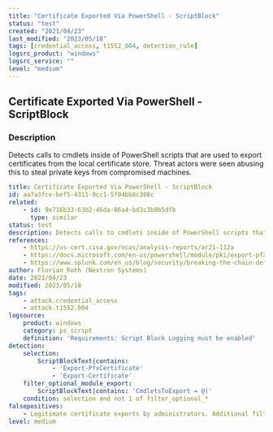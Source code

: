 ```yaml
---
title: "Certificate Exported Via PowerShell - ScriptBlock"
status: "test"
created: "2021/04/23"
last_modified: "2023/05/18"
tags: [credential_access, t1552_004, detection_rule]
logsrc_product: "windows"
logsrc_service: ""
level: "medium"
---
```


## Certificate Exported Via PowerShell - ScriptBlock

### Description

Detects calls to cmdlets inside of PowerShell scripts that are used to export certificates from the local certificate store. Threat actors were seen abusing this to steal private keys from compromised machines.

```yml
title: Certificate Exported Via PowerShell - ScriptBlock
id: aa7a3fce-bef5-4311-9cc1-5f04bb8c308c
related:
    - id: 9e716b33-63b2-46da-86a4-bd3c3b9b5dfb
      type: similar
status: test
description: Detects calls to cmdlets inside of PowerShell scripts that are used to export certificates from the local certificate store. Threat actors were seen abusing this to steal private keys from compromised machines.
references:
    - https://us-cert.cisa.gov/ncas/analysis-reports/ar21-112a
    - https://docs.microsoft.com/en-us/powershell/module/pki/export-pfxcertificate
    - https://www.splunk.com/en_us/blog/security/breaking-the-chain-defending-against-certificate-services-abuse.html
author: Florian Roth (Nextron Systems)
date: 2021/04/23
modified: 2023/05/18
tags:
    - attack.credential_access
    - attack.t1552.004
logsource:
    product: windows
    category: ps_script
    definition: 'Requirements: Script Block Logging must be enabled'
detection:
    selection:
        ScriptBlockText|contains:
            - 'Export-PfxCertificate'
            - 'Export-Certificate'
    filter_optional_module_export:
        ScriptBlockText|contains: 'CmdletsToExport = @('
    condition: selection and not 1 of filter_optional_*
falsepositives:
    - Legitimate certificate exports by administrators. Additional filters might be required.
level: medium

```
